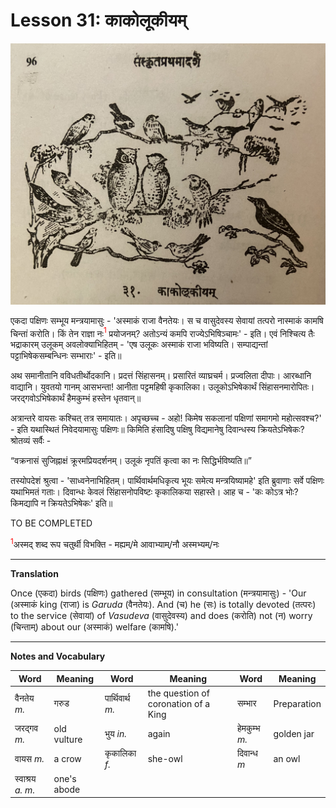 # Lesson 31: काकोलूकीयम्

![picture of several birds.](./images/r1l31.jpg)

एकदा पक्षिणः सम्भूय मन्त्रयामासुः - 'अस्माकं राजा वैनतेयः। स च वासुदेवस्य सेवायां तत्परो नास्माकं कामषि चिन्तां करोति। किं तेन राज्ञा नः<span style="color:red"><sup>1</sup></span> प्रयोजनम्? अतोऽन्यं कमपि राज्येऽभिषिञ्चामः' - इति। एवं निश्चित्य तैः भद्राकारम् उलूकम् अवलोक्याभिहितम् - 'एष उलूकः अस्माकं राजा भविष्यति। सम्पाद्यन्तां पट्टाभिषेकसम्बन्धिनः सम्भाराः' - इति॥

अथ समानीतानि वविधतीर्थोदकानि। प्रदत्तं सिंहासनम्। प्रसारितं व्याघ्रचर्म। प्रज्वलिता दीपाः। आरब्धानि वाद्यानि। युवतयो गानम् आसभन्ता! आनीता पट्टमहिषी कृकालिका। उलूकोऽभिषेकार्थं सिंहासनमारोपितः। जरद्गवोऽभिषेकार्थं हैमकुम्भं हस्तेन धृतवान्॥ 

अत्रान्तरे वायसः कश्चित् तत्र समायातः। अपृच्छच्च - अहो! किमेष सकलानां पक्षिणां समागमो महोत्सवश्च?' - इति यथास्थितं निवेदयामासुः पक्षिणः॥ किमिति हंसादिषु पक्षिषु विद्यमानेषु दिवान्धस्य क्रियतेऽभिषेकः? श्रोतव्यं सर्वैः -

<q>वक्रनासं सुजिह्नाक्षं क्रूरमप्रियदर्शनम्। उलूकं नृपतिं कृत्वा का नः सिद्धिर्भविष्यति॥</q>

तस्योपदेशं श्रुत्वा - 'साध्वनेनाभिहितम्। पार्थिवार्थमधिकृत्य भूयः समेत्य मन्त्रयिष्यामहे' इति ब्रुवाणाः सर्वे पक्षिणः यथाभिमतं गताः। दिवान्धः केवलं सिंहासनोपविष्टः कृकालिकया सहास्ते। आह च - 'कः कोऽत्र भोः? किमद्यापि न क्रियतेऽभिषेकः' इति॥

TO BE COMPLETED

<span style="color:red"><sup>1</sup></span>अस्मद् शब्द रूप चतुर्थी विभक्ति - मह्यम्/मे आवाभ्याम्/नौ अस्मभ्यम्/नः

---

**Translation**

Once (एकदा) birds (पक्षिणः) gathered (सम्भूय) in consultation (मन्त्रयामासुः) - 'Our (अस्माकं king (राजा) is *Garuda* (वैनतेयः). And (च) he (सः) is totally devoted (तत्परः) to the service (सेवायां) of *Vasudeva* (वासुदेवस्य) and does (करोति) not (न) worry (चिन्ताम्) about our (अस्माकं) welfare (कामषि).'


-----

**Notes and Vocabulary**

| Word | Meaning | Word | Meaning | Word | Meaning |
| --- | --- | --- | --- | --- | --- |
| वैनतेय *m.* | गरुड | पार्थिवार्थ *m.* |  the question of coronation of a King | सम्भार | Preparation |
| जरद्गव *m.* | old vulture | भुय *in.* | again | हेमकुम्भ *m.* | golden jar |
| वायस *m.* | a crow | कृकालिका *f.* | she-owl | दिवान्ध *m* | an owl |
| स्वाश्रय *a. m.* | one's abode | | | | | 
